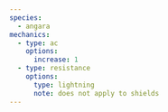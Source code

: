 ```yaml
---
species:
  - angara
mechanics:
  - type: ac
    options:
      increase: 1
  - type: resistance
    options:
      type: lightning
      note: does not apply to shields
---
```

